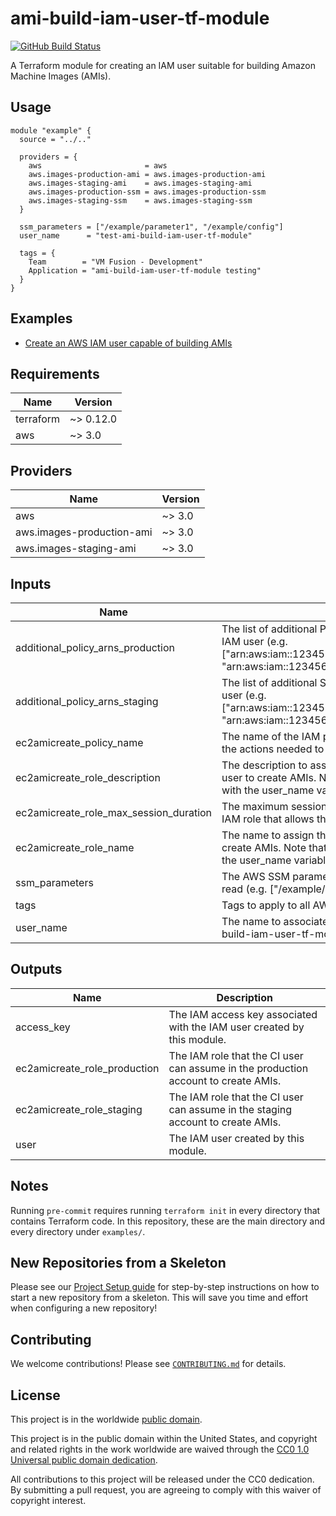 # ami-build-iam-user-tf-module #

[![GitHub Build Status](https://github.com/cisagov/ami-build-iam-user-tf-module/workflows/build/badge.svg)](https://github.com/cisagov/ami-build-iam-user-tf-module/actions)

A Terraform module for creating an IAM user suitable for building
Amazon Machine Images (AMIs).

## Usage ##

```hcl
module "example" {
  source = "../.."

  providers = {
    aws                       = aws
    aws.images-production-ami = aws.images-production-ami
    aws.images-staging-ami    = aws.images-staging-ami
    aws.images-production-ssm = aws.images-production-ssm
    aws.images-staging-ssm    = aws.images-staging-ssm
  }

  ssm_parameters = ["/example/parameter1", "/example/config"]
  user_name      = "test-ami-build-iam-user-tf-module"

  tags = {
    Team        = "VM Fusion - Development"
    Application = "ami-build-iam-user-tf-module testing"
  }
}
```

## Examples ##

* [Create an AWS IAM user capable of building AMIs](https://github.com/cisagov/ami-build-iam-user-tf-module/tree/develop/examples/default_vpc)

## Requirements ##

| Name | Version |
|------|---------|
| terraform | ~> 0.12.0 |
| aws | ~> 3.0 |

## Providers ##

| Name | Version |
|------|---------|
| aws | ~> 3.0 |
| aws.images-production-ami | ~> 3.0 |
| aws.images-staging-ami | ~> 3.0 |

## Inputs ##

| Name | Description | Type | Default | Required |
|------|-------------|------|---------|:--------:|
| additional_policy_arns_production | The list of additional Production IAM policy ARNs to attach to this IAM user (e.g. ["arn:aws:iam::123456789012:policy/ReadFromMyBucket", "arn:aws:iam::123456789012:policy/ReadFromMyOtherBucket"]). | `list(string)` | `[]` | no |
| additional_policy_arns_staging | The list of additional Staging IAM policy ARNs to attach to this IAM user (e.g. ["arn:aws:iam::123456789012:policy/ReadFromMyBucket", "arn:aws:iam::123456789012:policy/ReadFromMyOtherBucket"]). | `list(string)` | `[]` | no |
| ec2amicreate_policy_name | The name of the IAM policy in the Images account that allows all of the actions needed to create an AMI. | `string` | `EC2AMICreate` | no |
| ec2amicreate_role_description | The description to associate with the IAM role that allows this IAM user to create AMIs.  Note that a "%s" in this value will get replaced with the user_name variable. | `string` | `Allows the %s IAM user to create AMIs.` | no |
| ec2amicreate_role_max_session_duration | The maximum session duration (in seconds) when assuming the IAM role that allows this IAM user to create AMIs. | `number` | `3600` | no |
| ec2amicreate_role_name | The name to assign the IAM role that allows allows this IAM user to create AMIs.  Note that a "%s" in this value will get replaced with the user_name variable. | `string` | `EC2AMICreate-%s` | no |
| ssm_parameters | The AWS SSM parameters that the IAM user needs to be able to read (e.g. ["/example/parameter1", "/example/config"]). | `list(string)` | n/a | yes |
| tags | Tags to apply to all AWS resources created | `map(string)` | `{}` | no |
| user_name | The name to associate with the AWS IAM user (e.g. test-ami-build-iam-user-tf-module). | `string` | n/a | yes |

## Outputs ##

| Name | Description |
|------|-------------|
| access_key | The IAM access key associated with the IAM user created by this module. |
| ec2amicreate_role_production | The IAM role that the CI user can assume in the production account to create AMIs. |
| ec2amicreate_role_staging | The IAM role that the CI user can assume in the staging account to create AMIs. |
| user | The IAM user created by this module. |

## Notes ##

Running `pre-commit` requires running `terraform init` in every directory that
contains Terraform code. In this repository, these are the main directory and
every directory under `examples/`.

## New Repositories from a Skeleton ##

Please see our [Project Setup guide](https://github.com/cisagov/development-guide/tree/develop/project_setup)
for step-by-step instructions on how to start a new repository from
a skeleton. This will save you time and effort when configuring a
new repository!

## Contributing ##

We welcome contributions!  Please see [`CONTRIBUTING.md`](CONTRIBUTING.md) for
details.

## License ##

This project is in the worldwide [public domain](LICENSE).

This project is in the public domain within the United States, and
copyright and related rights in the work worldwide are waived through
the [CC0 1.0 Universal public domain
dedication](https://creativecommons.org/publicdomain/zero/1.0/).

All contributions to this project will be released under the CC0
dedication. By submitting a pull request, you are agreeing to comply
with this waiver of copyright interest.
